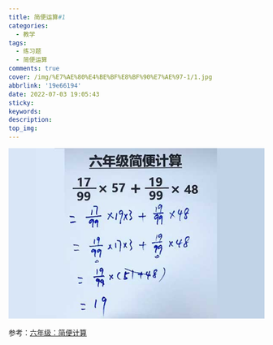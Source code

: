 ```yaml
---
title: 简便运算#1
categories:
  - 教学
tags:
  - 练习题
  - 简便运算
comments: true
cover: /img/%E7%AE%80%E4%BE%BF%E8%BF%90%E7%AE%97-1/1.jpg
abbrlink: '19e66194'
date: 2022-07-03 19:05:43
sticky:
keywords:
description:
top_img:
---
```


![](../img/%E7%AE%80%E4%BE%BF%E8%BF%90%E7%AE%97-1/1.jpg)

参考：[六年级：简便计算](https://www.bilibili.com/video/BV1Z3411w7Jt?spm_id_from=444.41.list.card_archive.click&vd_source=cb4a6ad8978ef3ac986f741316ee2cc3)

